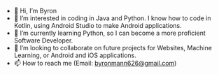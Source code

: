 - 👋 Hi, I’m Byron
- 👀 I’m interested in coding in Java and Python. I know how to code in Kotlin, using Android Studio to make Android applications. 
- 🌱 I’m currently learning Python, so I can become a more proficient Software Developer. 
- 💞️ I’m looking to collaborate on future projects for Websites, Machine Learning, or Android and iOS applications.
- 📫 How to reach me (Email: byronmann626@gmail.com)

<!---
byronmann626/byronmann626 is a ✨ special ✨ repository because its `README.md` (this file) appears on your GitHub profile.
You can click the Preview link to take a look at your changes.
--->
